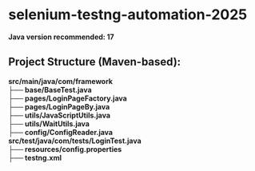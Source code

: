 # selenium-testng-automation-2025

**Java version recommended: 17**

## Project Structure (Maven-based):  
**src/main/java/com/framework**  
**├── base/BaseTest.java**  
**├── pages/LoginPageFactory.java**   
**├── pages/LoginPageBy.java**   
**├── utils/JavaScriptUtils.java**   
**├── utils/WaitUtils.java**   
**├── config/ConfigReader.java**   
**src/test/java/com/tests/LoginTest.java**   
**├── resources/config.properties**   
**├── testng.xml**   
